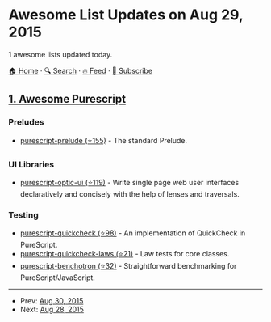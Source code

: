 # Awesome List Updates on Aug 29, 2015

1 awesome lists updated today.

[🏠 Home](/README.md) · [🔍 Search](https://www.trackawesomelist.com/search/) · [🔥 Feed](https://www.trackawesomelist.com/rss.xml) · [📮 Subscribe](https://trackawesomelist.us17.list-manage.com/subscribe?u=d2f0117aa829c83a63ec63c2f&id=36a103854c)



## [1. Awesome Purescript](/content/passy/awesome-purescript/README.md)

### Preludes

*   [purescript-prelude (⭐155)](https://github.com/purescript/purescript-prelude) - The standard Prelude.

### UI Libraries

*   [purescript-optic-ui (⭐119)](https://github.com/zrho/purescript-optic-ui) - Write single page web user interfaces declaratively and concisely with the help of lenses and traversals.

### Testing

*   [purescript-quickcheck (⭐98)](https://github.com/purescript/purescript-quickcheck) - An implementation of QuickCheck in PureScript.
*   [purescript-quickcheck-laws (⭐21)](https://github.com/garyb/purescript-quickcheck-laws) - Law tests for core classes.
*   [purescript-benchotron (⭐32)](https://github.com/hdgarrood/purescript-benchotron) - Straightforward benchmarking for PureScript/JavaScript.

---

- Prev: [Aug 30, 2015](/content/2015/08/30/README.md)
- Next: [Aug 28, 2015](/content/2015/08/28/README.md)